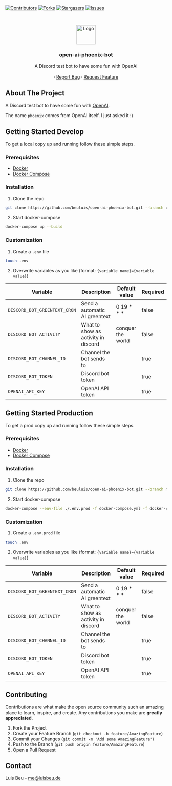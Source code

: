[![Contributors][contributors-shield]][contributors-url]
[![Forks][forks-shield]][forks-url]
[![Stargazers][stars-shield]][stars-url]
[![Issues][issues-shield]][issues-url]

<!-- PROJECT LOGO -->
<br />
<p align="center">
  <img src="https://images.t3n.de/news/wp-content/uploads/2020/07/openai-cover.png?class=hero" alt="Logo" height="60">

  <h3 align="center">open-ai-phoenix-bot</h3>

  <p align="center">
    A Discord test bot to have some fun with OpenAi
    <br />
    <br />
    ·
    <a href="https://github.com/beuluis/open-ai-phoenix-bot/issues">Report Bug</a>
    ·
    <a href="https://github.com/beuluis/open-ai-phoenix-bot/issues">Request Feature</a>
  </p>
</p>

<!-- ABOUT THE PROJECT -->

## About The Project

A Discord test bot to have some fun with [OpenAI](https://openai.com/).

The name `phoenix` comes from OpenAI itself. I just asked it :)

<!-- GETTING STARTED -->

## Getting Started Develop

To get a local copy up and running follow these simple steps.

### Prerequisites

-   [Docker](https://docs.docker.com/get-docker/)
-   [Docker Compose](https://docs.docker.com/compose/install/)

### Installation

1. Clone the repo

```sh
git clone https://github.com/beuluis/open-ai-phoenix-bot.git --branch develop
```

2. Start docker-compose

```sh
docker-compose up --build
```

### Customization

1. Create a `.env` file

```sh
touch .env
```

2. Overwrite variables as you like (format: `{variable name}={variable value}`)

| Variable             | Description                         | Default value     | Required |
| -------------------- | ----------------------------------- | ----------------- | -------- |
| `DISCORD_BOT_GREENTEXT_CRON` | Send a automatic AI greentext       | 0 19 \* \* \*     | false    |
| `DISCORD_BOT_ACTIVITY`       | What to show as activity in discord | conquer the world | false    |
| `DISCORD_BOT_CHANNEL_ID`     | Channel the bot sends to            |                   | true     |
| `DISCORD_BOT_TOKEN`          | Discord bot token                   |                   | true     |
| `OPENAI_API_KEY`     | OpenAI API token                    |                   | true     |

## Getting Started Production

To get a prod copy up and running follow these simple steps.

### Prerequisites

-   [Docker](https://docs.docker.com/get-docker/)
-   [Docker Compose](https://docs.docker.com/compose/install/)

### Installation

1. Clone the repo

```sh
git clone https://github.com/beuluis/open-ai-phoenix-bot.git --branch main
```

2. Start docker-compose

```sh
docker-compose --env-file ./.env.prod -f docker-compose.yml -f docker-compose.production.yml up -d
```

### Customization

1. Create a `.env.prod` file

```sh
touch .env
```

2. Overwrite variables as you like (format: `{variable name}={variable value}`)

| Variable             | Description                         | Default value     | Required |
| -------------------- | ----------------------------------- | ----------------- | -------- |
| `DISCORD_BOT_GREENTEXT_CRON` | Send a automatic AI greentext       | 0 19 \* \* \*     | false    |
| `DISCORD_BOT_ACTIVITY`       | What to show as activity in discord | conquer the world | false    |
| `DISCORD_BOT_CHANNEL_ID`     | Channel the bot sends to            |                   | true     |
| `DISCORD_BOT_TOKEN`          | Discord bot token                   |                   | true     |
| `OPENAI_API_KEY`     | OpenAI API token                    |                   | true     |

<!-- CONTRIBUTING -->

## Contributing

Contributions are what make the open source community such an amazing place to learn, inspire, and create. Any contributions you make are **greatly appreciated**.

1. Fork the Project
2. Create your Feature Branch (`git checkout -b feature/AmazingFeature`)
3. Commit your Changes (`git commit -m 'Add some AmazingFeature'`)
4. Push to the Branch (`git push origin feature/AmazingFeature`)
5. Open a Pull Request

<!-- CONTACT -->

## Contact

Luis Beu - me@luisbeu.de

<!-- MARKDOWN LINKS & IMAGES -->
<!-- https://www.markdownguide.org/basic-syntax/#reference-style-links -->

[contributors-shield]: https://img.shields.io/github/contributors/beuluis/open-ai-phoenix-bot.svg?style=flat-square
[contributors-url]: https://github.com/beuluis/open-ai-phoenix-bot/graphs/contributors
[forks-shield]: https://img.shields.io/github/forks/beuluis/open-ai-phoenix-bot.svg?style=flat-square
[forks-url]: https://github.com/beuluis/open-ai-phoenix-bot/network/members
[stars-shield]: https://img.shields.io/github/stars/beuluis/open-ai-phoenix-bot.svg?style=flat-square
[stars-url]: https://github.com/beuluis/open-ai-phoenix-bot/stargazers
[issues-shield]: https://img.shields.io/github/issues/beuluis/open-ai-phoenix-bot.svg?style=flat-square
[issues-url]: https://github.com/beuluis/open-ai-phoenix-bot/issues
[license-shield]: https://img.shields.io/github/license/beuluis/open-ai-phoenix-bot.svg?style=flat-square

